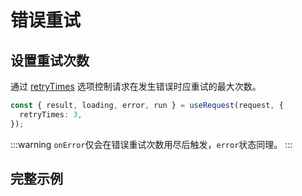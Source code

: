 # 错误重试

## 设置重试次数
通过 [retryTimes](../api#retrytimes) 选项控制请求在发生错误时应重试的最大次数。
```ts
const { result, loading, error, run } = useRequest(request, {
  retryTimes: 3,
});
```
:::warning
`onError`仅会在错误重试次数用尽后触发，`error`状态同理。
:::

## 完整示例
<demo src="../components/retry.vue"></demo>

